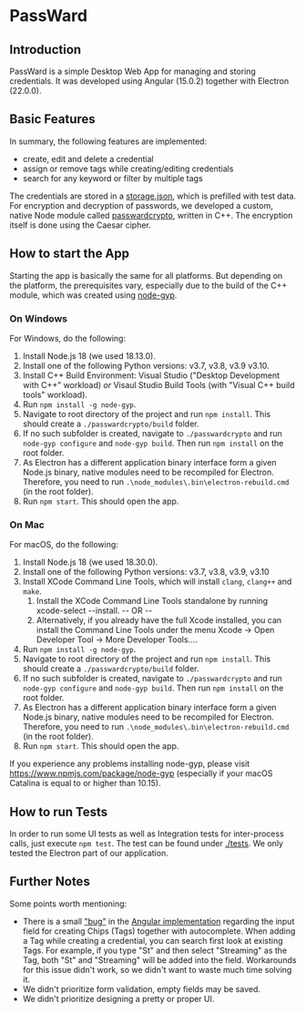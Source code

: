# PassWard

## Introduction
PassWard is a simple Desktop Web App for managing and storing credentials. It was developed using Angular (15.0.2) together with Electron (22.0.0).

## Basic Features
In summary, the following features are implemented:
* create, edit and delete a credential
* assign or remove tags while creating/editing credentials
* search for any keyword or filter by multiple tags

The credentials are stored in a [storage.json](src/storage.json), which is prefilled with test data. For encryption and decryption of passwords, we developed a custom, native Node module called [passwardcrypto](passwardcrypto/addon.cc), written in C++. The encryption itself is done using the Caesar cipher. 

## How to start the App
Starting the app is basically the same for all platforms. But depending on the platform, the prerequisites vary, especially due to the build of the C++ module, which was created using [node-gyp](https://www.npmjs.com/package/node-gyp).

### On Windows
For Windows, do the following:

1. Install Node.js 18 (we used 18.13.0).
2. Install one of the following Python versions: v3.7, v3.8, v3.9 v3.10.
3. Install C++ Build Environment: Visual Studio ("Desktop Development with C++" workload) *or* Visaul Studio Build Tools (with "Visual C++ build tools" workload).
4. Run `npm install -g node-gyp`.
5. Navigate to root directory of the project and run `npm install`. This should create a `./passwardcrypto/build` folder.
6. If no such subfolder is created, navigate to `./passwardcrypto` and run `node-gyp configure` and `node-gyp build`. Then run `npm install` on the root folder.
7. As Electron has a different application binary interface form a given Node.js binary, native modules need to be recompiled for Electron. Therefore, you need to run `.\node_modules\.bin\electron-rebuild.cmd` (in the root folder).
8. Run `npm start`. This should open the app.


### On Mac
For macOS, do the following:

1. Install Node.js 18 (we used 18.30.0).
2. Install one of the following Python versions: v3.7, v3.8, v3.9, v3.10
3. Install XCode Command Line Tools, which will install `clang`, `clang++` and `make`. 
   1. Install the XCode Command Line Tools standalone by running xcode-select --install. -- OR --
   2. Alternatively, if you already have the full Xcode installed, you can install the Command Line Tools under the menu Xcode -> Open Developer Tool -> More Developer Tools....
4. Run `npm install -g node-gyp`.
5. Navigate to root directory of the project and run `npm install`. This should create a `./passwardcrypto/build` folder.
6. If no such subfolder is created, navigate to `./passwardcrypto` and run `node-gyp configure` and `node-gyp build`. Then run `npm install` on the root folder.
7. As Electron has a different application binary interface form a given Node.js binary, native modules need to be recompiled for Electron. Therefore, you need to run `.\node_modules\.bin\electron-rebuild.cmd` (in the root folder).
8. Run `npm start`. This should open the app.

If you experience any problems installing node-gyp, please visit https://www.npmjs.com/package/node-gyp (especially if your macOS Catalina is equal to or higher than 10.15).

## How to run Tests
In order to run some UI tests as well as Integration tests for inter-process calls, just execute `npm test`.
The test can be found under [./tests](tests/main.spec.ts). We only tested the Electron part of our application.


## Further Notes
Some points worth mentioning:

* There is a small ["bug"](https://github.com/angular/components/issues/13574) in the [Angular implementation](https://material.angular.io/components/chips/overview#chips-autocomplete) regarding the input field for creating Chips (Tags) together with autocomplete. When adding a Tag while creating a credential, you can search first look at existing Tags. For example, if you type "St" and then select "Streaming" as the Tag, both "St" and "Streaming" will be added into the field. Workarounds for this issue didn't work, so we didn't want to waste much time solving it.
* We didn't prioritize form validation, empty fields may be saved.
* We didn't prioritize designing a pretty or proper UI.
